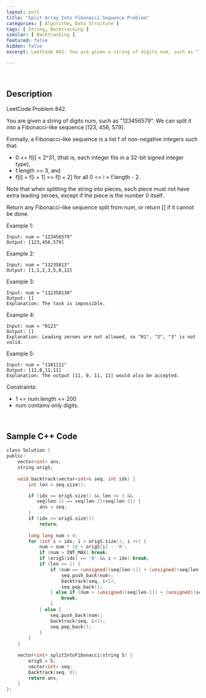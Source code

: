 ```yaml
---
layout: post
title: "Split Array Into Fibonacci Sequence Problem"
categories: [ Algorithm, Data Structure ]
tags: [ String, Backtracking ]
similar: [ Backtracking ]
featured: false
hidden: false
excerpt: LeetCode 842. You are given a string of digits num, such as "123456579". We can split it into a Fibonacci-like sequence [123, 456, 579].

---
```


<br />

## Description

LeetCode Problem 842.

You are given a string of digits num, such as "123456579". We can split it into a Fibonacci-like sequence [123, 456, 579].

Formally, a Fibonacci-like sequence is a list f of non-negative integers such that:
* 0 <= f[i] < 2^31, (that is, each integer fits in a 32-bit signed integer type),
* f.length >= 3, and
* f[i] + f[i + 1] == f[i + 2] for all 0 <= i < f.length - 2.

Note that when splitting the string into pieces, each piece must not have extra leading zeroes, except if the piece is the number 0 itself.

Return any Fibonacci-like sequence split from num, or return [] if it cannot be done.

Example 1:
```
Input: num = "123456579"
Output: [123,456,579]
```

Example 2:
```
Input: num = "11235813"
Output: [1,1,2,3,5,8,13]
```

Example 3:
```
Input: num = "112358130"
Output: []
Explanation: The task is impossible.
```

Example 4:
```
Input: num = "0123"
Output: []
Explanation: Leading zeroes are not allowed, so "01", "2", "3" is not valid.
```

Example 5:
```
Input: num = "1101111"
Output: [11,0,11,11]
Explanation: The output [11, 0, 11, 11] would also be accepted.
```

Constraints:
* 1 <= num.length <= 200
* num contains only digits.

<br />

## Sample C++ Code


```c
class Solution {
public:
    vector<int> ans;
    string origS;
    
    void backtrack(vector<int>& seq, int idx) {
        int len = seq.size();

        if (idx == origS.size() && len >= 3 && 
           seq[len-1] == seq[len-2]+seq[len-3]) {
            ans = seq;
        }
        if (idx >= origS.size())
            return;
        
        long long num = 0;
        for (int i = idx; i < origS.size(); i ++) {
            num = num * 10 + origS[i] - '0';
            if (num > INT_MAX) break;
            if (origS[idx] == '0' && i > idx) break;
            if (len >= 2) {
                if (num == (unsigned)(seq[len-1]) + (unsigned)(seq[len-2])) {
                    seq.push_back(num);
                    backtrack(seq, i+1);
                    seq.pop_back();
                } else if (num > (unsigned)(seq[len-1]) + (unsigned)(seq[len-2])) {
                    break;
                }
            } else {
                seq.push_back(num);
                backtrack(seq, i+1);
                seq.pop_back();
            }
        }
    }
    
    vector<int> splitIntoFibonacci(string S) {
        origS = S;
        vector<int> seq;
        backtrack(seq, 0);
        return ans;
    }
};
```


